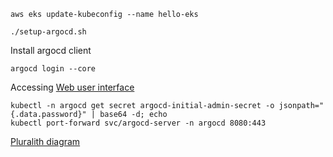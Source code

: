     aws eks update-kubeconfig --name hello-eks

    ./setup-argocd.sh

Install argocd client

    argocd login --core

Accessing [Web user interface](https://argo-cd.readthedocs.io/en/stable/getting_started/#port-forwarding)

    kubectl -n argocd get secret argocd-initial-admin-secret -o jsonpath="{.data.password}" | base64 -d; echo
    kubectl port-forward svc/argocd-server -n argocd 8080:443

[Pluralith diagram](https://s.natalian.org/2022-08-10/Pluralith_Diagram.pdf)
